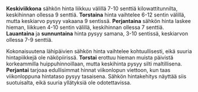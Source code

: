 **Keskiviikkona** sähkön hinta liikkuu välillä 7-10 senttiä kilowattitunnilta, keskihinnan ollessa 9 senttiä. **Torstaina** hinta vaihtelee 6-12 sentin välillä, mutta keskiarvo pysyy vakaana 9 sentissä. **Perjantaina** sähkön hinta laskee hieman, liikkuen 4-10 sentin välillä, keskihinnan ollessa 7 senttiä. **Lauantaina** ja **sunnuntaina** hinta pysyy samana, 3-10 sentissä, keskiarvon ollessa 7-9 senttiä.

Kokonaisuutena lähipäivien sähkön hinta vaihtelee kohtuullisesti, eikä suuria hintapiikkejä ole näköpiirissä. **Torstai** erottuu hieman muista päivistä korkeammilla huippuhinnoillaan, mutta keskihinta pysyy silti maltillisena. **Perjantai** tarjoaa edullisimmat hinnat viikonlopun viettoon, kun taas viikonloppuna hintataso pysyy tasaisena. Sähkön hintakehitys näyttää siis suotuisalta, eikä suuria yllätyksiä ole odotettavissa.